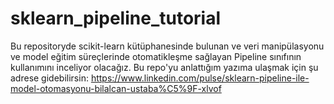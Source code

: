 # sklearn_pipeline_tutorial
Bu repositoryde scikit-learn kütüphanesinde bulunan ve veri manipülasyonu ve model eğitim süreçlerinde otomatikleşme sağlayan Pipeline sınıfının kullanımını inceliyor olacağız. 
Bu repo'yu anlattığım yazıma ulaşmak için şu adrese gidebilirsin: https://www.linkedin.com/pulse/sklearn-pipeline-ile-model-otomasyonu-bilalcan-ustaba%C5%9F-xlvof
